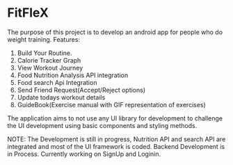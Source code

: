 # FitFleX
The purpose of this project is to develop an android app for people who do weight training.
Features:
1. Build Your Routine.
2. Calorie Tracker Graph
3. View Workout Journey
4. Food Nutrition Analysis API integration
5. Food search Api Integration
6. Send Friend Request(Accept/Reject options)
7. Update todays workout details
8. GuideBook(Exercise manual with GIF representation of exercises)

The application aims to not use any UI library for development to challenge the UI development using basic components and styling methods.

NOTE: The Development is still in progress, Nutrition API and search API are integrated and most of the UI framework is coded. Backend Development is in Process. Currently working on SignUp and Loginin.

